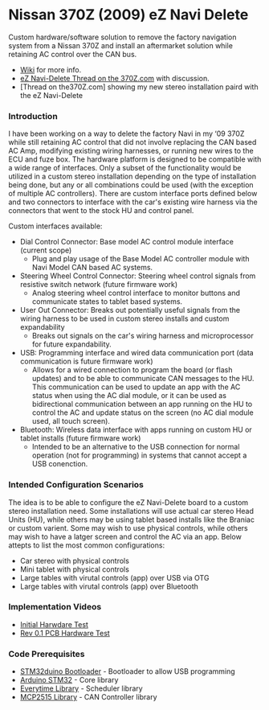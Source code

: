 ﻿Nissan 370Z (2009) eZ Navi Delete
==================================
Custom hardware/software solution to remove the factory navigation system from a Nissan 370Z and install an aftermarket solution while retaining AC control over the CAN bus.

 - [Wiki] for more info.
 - [eZ Navi-Delete Thread on the 370Z.com] with discussion.
 - [Thread on the370Z.com] showing my new stereo installation paird with the eZ Navi-Delete

### Introduction

I have been working on a way to delete the factory Navi in my ‘09 370Z while still retaining AC control that did not involve replacing the CAN based AC Amp, modifying existing wiring harnesses, or running new wires to the ECU and fuze box. The hardware platform is designed to be compatible with a wide range of interfaces. Only a subset of the functionality would be utilized in a custom stereo installation depending on the type of installation being done, but any or all combinations could be used (with the exception of multiple AC controllers). There are custom interface ports defined below and two connectors to interface with the car's existing wire harness via the connectors that went to the stock HU and control panel.

Custom interfaces available:
- Dial Control Connector: Base model AC control module interface (current scope)
  - Plug and play usage of the Base Model AC controller module with Navi Model CAN based AC systems.
- Steering Wheel Control Connector: Steering wheel control signals from resistive switch network (future firmware work)
  - Analog steering wheel control interface to monitor buttons and communicate states to tablet based systems.
- User Out Connector: Breaks out potentially useful signals from the wiring harness to be used in custom stereo installs and custom expandability
  - Breaks out signals on the car's wiring harness and microprocessor for future expandability. 
- USB: Programming interface and wired data communication port (data communication is future firmware work)
  - Allows for a wired connection to program the board (or flash updates) and to be able to communicate CAN messages to the HU. This communication can be used to update an app with the AC status when using the AC dial module, or it can be used as bidirectional communication between an app running on the HU to control the AC and update status on the screen (no AC dial module used, all touch screen).
- Bluetooth: Wireless data interface with apps running on custom HU or tablet installs (future firmware work)
  - Intended to be an alternative to the USB connection for normal operation (not for programming) in systems that cannot accept a USB conenction.

### Intended Configuration Scenarios

The idea is to be able to configure the eZ Navi-Delete board to a custom stereo installation need. Some installations will use actual car stereo Head Units (HU), while others may be using tablet based installs like the Braniac or custom varient. Some may wish to use physical controls, while others may wish to have a latger screen and control the AC via an app. Below attepts to list the most common configurations:

- Car stereo with physical controls
- Mini tablet with physical controls
- Large tables with virutal controls (app) over USB via OTG
- Large tables with virutal controls (app) over Bluetooth


### Implementation Videos
- [Initial Harwdare Test]
- [Rev 0.1 PCB Hardware Test]

### Code Prerequisites
- [STM32duino Bootloader] - Bootloader to allow USB programming
- [Arduino STM32] - Core library
- [Everytime Library] - Scheduler library
- [MCP2515 Library] - CAN Controller library

[Wiki]:https://github.com/radensb/eZ_Navi-Delete/wiki
[Stereo Thread on the370Z.com]: http://www.the370z.com/audio-video/133687-joying-android-9-7-hu-install-90-complete.html
[eZ Navi-Delete Thread on the 370Z.com]: http://www.the370z.com/audio-video/130471-ez-navi-delete-project.html
[Initial Harwdare Test]:https://www.youtube.com/watch?v=1-dMO8ove7c&feature=youtu.be
[Rev 0.1 PCB Hardware Test]:https://youtu.be/FeSBLwDEIZM
[Everytime Library]: https://www.arduinolibraries.info/libraries/everytime
[MCP2515 Library]: https://github.com/autowp/arduino-mcp2515
[STM32duino Bootloader]: https://github.com/rogerclarkmelbourne/STM32duino-bootloader
[Arduino STM32]: https://github.com/rogerclarkmelbourne/Arduino_STM32

